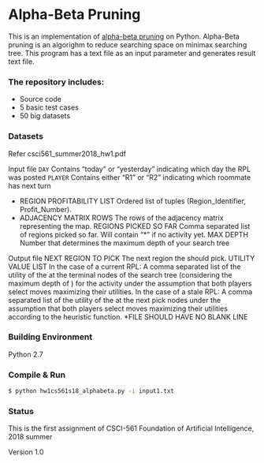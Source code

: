 # Alpha-Beta Pruning
This is an implementation of [alpha-beta pruning](https://en.wikipedia.org/wiki/Alpha%E2%80%93beta_pruning) on Python. Alpha-Beta pruning is an algorighm to reduce searching space on minimax searching tree. This program has a text file as an input parameter and generates result text file.


### The repository includes:
* Source code
* 5 basic test cases
* 50 big datasets

### Datasets
Refer csci561_summer2018_hw1.pdf

Input file
```DAY```
Contains “today” or “yesterday” indicating which day the RPL was posted
```PLAYER```
Contains either “R1” or “R2” indicating which roommate has next turn
* REGION PROFITABILITY LIST
Ordered list of tuples (Region_Identifier, Profit_Number).
* ADJACENCY MATRIX ROWS
The rows of the adjacency matrix representing the map.
REGIONS PICKED SO FAR
Comma separated list of regions picked so far. Will contain “*” if no activity yet.
MAX DEPTH
Number that determines the maximum depth of your search tree 
  
Output file
NEXT REGION TO PICK
The next region the <PLAYER> should pick.
UTILITY VALUE LIST
In the case of a current RPL: A comma separated list of the utility of the <PLAYER> at the terminal nodes of the search tree (considering the maximum depth of <MAX DEPTH>) for the activity under the assumption that both players select moves maximizing their utilities.
In the case of a stale RPL: 
A comma separated list of the utility of the <PLAYER> at the next pick nodes under the assumption that both players select moves maximizing their utilities according to the heuristic function.
*FILE SHOULD HAVE NO BLANK LINE
  
### Building Environment
Python 2.7

### Compile & Run

```bash
$ python hw1cs561s18_alphabeta.py -i input1.txt
```

### Status

This is the first assignment of CSCI-561 Foundation of Artificial Intelligence, 2018 summer

Version 1.0

